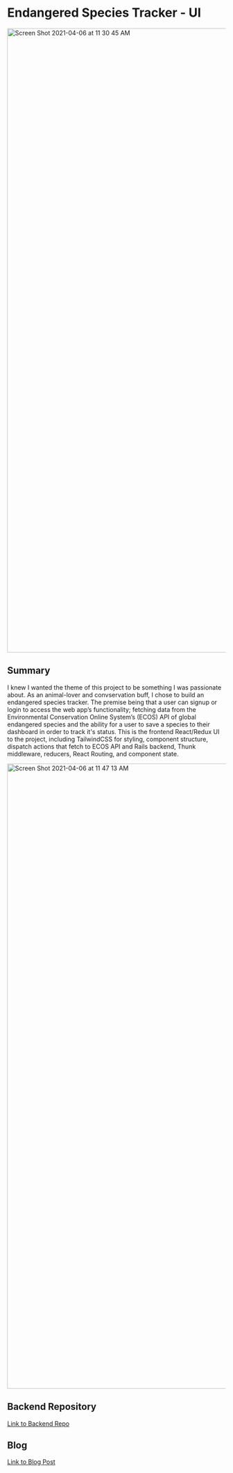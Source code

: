# Endangered Species Tracker - UI

<img width="1438" alt="Screen Shot 2021-04-06 at 11 30 45 AM" src="https://user-images.githubusercontent.com/46694709/113755310-67de0e00-96cd-11eb-8264-d4d813cdf2cd.png">

## Summary 
I knew I wanted the theme of this project to be something I was passionate about. As an animal-lover and convservation buff, I chose to build an endangered species tracker. The premise being that a user can signup or login to access the web app’s functionality; fetching data from the Environmental Conservation Online System’s (ECOS) API of global endangered species and the ability for a user to save a species to their dashboard in order to track it's status. This is the frontend React/Redux UI to the project, including TailwindCSS for styling, component structure, dispatch actions that fetch to ECOS API and Rails backend, Thunk middleware, reducers, React Routing, and component state.  


<img width="1440" alt="Screen Shot 2021-04-06 at 11 47 13 AM" src="https://user-images.githubusercontent.com/46694709/113755851-04081500-96ce-11eb-8d3b-9330b90b2995.png">

## Backend Repository
[Link to Backend Repo](https://github.com/denalibalser/endangered-species-tracker-api)

## Blog 
[Link to Blog Post](https://denalibalser.github.io/react_redux_final_project)


